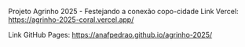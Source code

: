 Projeto Agrinho 2025 - Festejando a conexão copo-cidade
Link Vercel: 
https://agrinho-2025-coral.vercel.app/

Link GitHub Pages: 
https://anafpedrao.github.io/agrinho-2025/
